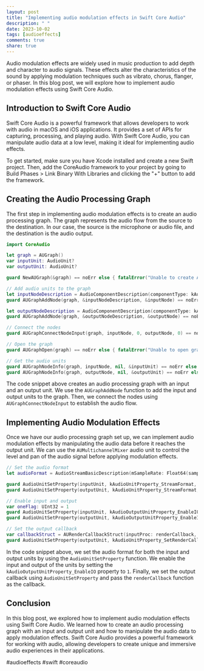 ```yaml
---
layout: post
title: "Implementing audio modulation effects in Swift Core Audio"
description: " "
date: 2023-10-02
tags: [audioeffects]
comments: true
share: true
---
```


Audio modulation effects are widely used in music production to add depth and character to audio signals. These effects alter the characteristics of the sound by applying modulation techniques such as vibrato, chorus, flanger, or phaser. In this blog post, we will explore how to implement audio modulation effects using Swift Core Audio.

## Introduction to Swift Core Audio

Swift Core Audio is a powerful framework that allows developers to work with audio in macOS and iOS applications. It provides a set of APIs for capturing, processing, and playing audio. With Swift Core Audio, you can manipulate audio data at a low level, making it ideal for implementing audio effects.

To get started, make sure you have Xcode installed and create a new Swift project. Then, add the CoreAudio framework to your project by going to Build Phases > Link Binary With Libraries and clicking the "+" button to add the framework.

## Creating the Audio Processing Graph

The first step in implementing audio modulation effects is to create an audio processing graph. The graph represents the audio flow from the source to the destination. In our case, the source is the microphone or audio file, and the destination is the audio output.

```swift
import CoreAudio

let graph = AUGraph()
var inputUnit: AudioUnit?
var outputUnit: AudioUnit?

guard NewAUGraph(&graph) == noErr else { fatalError("Unable to create AUGraph") }

// Add audio units to the graph
let inputNodeDescription = AudioComponentDescription(componentType: kAudioUnitType_Output, componentSubType: kAudioUnitSubType_RemoteIO, componentManufacturer: kAudioUnitManufacturer_Apple, componentFlags: 0, componentFlagsMask: 0)
guard AUGraphAddNode(graph, &inputNodeDescription, &inputNode) == noErr else { fatalError("Unable to add input unit to graph") }

let outputNodeDescription = AudioComponentDescription(componentType: kAudioUnitType_Output, componentSubType: kAudioUnitSubType_RemoteIO, componentManufacturer: kAudioUnitManufacturer_Apple, componentFlags: 0, componentFlagsMask: 0)
guard AUGraphAddNode(graph, &outputNodeDescription, &outputNode) == noErr else { fatalError("Unable to add output unit to graph") }

// Connect the nodes
guard AUGraphConnectNodeInput(graph, inputNode, 0, outputNode, 0) == noErr else { fatalError("Unable to connect nodes") }

// Open the graph
guard AUGraphOpen(graph) == noErr else { fatalError("Unable to open graph") }

// Get the audio units
guard AUGraphNodeInfo(graph, inputNode, nil, &inputUnit) == noErr else { fatalError("Unable to get input unit") }
guard AUGraphNodeInfo(graph, outputNode, nil, &outputUnit) == noErr else { fatalError("Unable to get output unit") }
```

The code snippet above creates an audio processing graph with an input and an output unit. We use the `AUGraphAddNode` function to add the input and output units to the graph. Then, we connect the nodes using `AUGraphConnectNodeInput` to establish the audio flow.

## Implementing Audio Modulation Effects

Once we have our audio processing graph set up, we can implement audio modulation effects by manipulating the audio data before it reaches the output unit. We can use the `AUMultichannelMixer` audio unit to control the level and pan of the audio signal before applying modulation effects.

```swift
// Set the audio format
let audioFormat = AudioStreamBasicDescription(mSampleRate: Float64(sampleRate), mFormatID: kAudioFormatLinearPCM, mFormatFlags: kAudioFormatFlagsNativeFloatPacked, mBytesPerPacket: 4, mFramesPerPacket: 1, mBytesPerFrame: 4, mChannelsPerFrame: 1, mBitsPerChannel: 32, mReserved: 0)

guard AudioUnitSetProperty(inputUnit, kAudioUnitProperty_StreamFormat, kAudioUnitScope_Output, 1, &audioFormat, UInt32(MemoryLayout<AudioStreamBasicDescription>.size)) == noErr else { fatalError("Unable to set input unit output format") }
guard AudioUnitSetProperty(outputUnit, kAudioUnitProperty_StreamFormat, kAudioUnitScope_Input, 0, &audioFormat, UInt32(MemoryLayout<AudioStreamBasicDescription>.size)) == noErr else { fatalError("Unable to set output unit input format") }

// Enable input and output
var oneFlag: UInt32 = 1
guard AudioUnitSetProperty(inputUnit, kAudioOutputUnitProperty_EnableIO, kAudioUnitScope_Input, 1, &oneFlag, UInt32(MemoryLayout<UInt32>.size)) == noErr else { fatalError("Unable to enable input unit input") }
guard AudioUnitSetProperty(outputUnit, kAudioOutputUnitProperty_EnableIO, kAudioUnitScope_Output, 0, &oneFlag, UInt32(MemoryLayout<UInt32>.size)) == noErr else { fatalError("Unable to enable output unit output") }

// Set the output callback
var callbackStruct = AURenderCallbackStruct(inputProc: renderCallback, inputProcRefCon: nil)
guard AudioUnitSetProperty(outputUnit, kAudioUnitProperty_SetRenderCallback, kAudioUnitScope_Input, 0, &callbackStruct, UInt32(MemoryLayout<AURenderCallbackStruct>.size)) == noErr else { fatalError("Unable to set output callback") }
```

In the code snippet above, we set the audio format for both the input and output units by using the `AudioUnitSetProperty` function. We enable the input and output of the units by setting the `kAudioOutputUnitProperty_EnableIO` property to `1`. Finally, we set the output callback using `AudioUnitSetProperty` and pass the `renderCallback` function as the callback.

## Conclusion

In this blog post, we explored how to implement audio modulation effects using Swift Core Audio. We learned how to create an audio processing graph with an input and output unit and how to manipulate the audio data to apply modulation effects. Swift Core Audio provides a powerful framework for working with audio, allowing developers to create unique and immersive audio experiences in their applications.

#audioeffects #swift #coreaudio